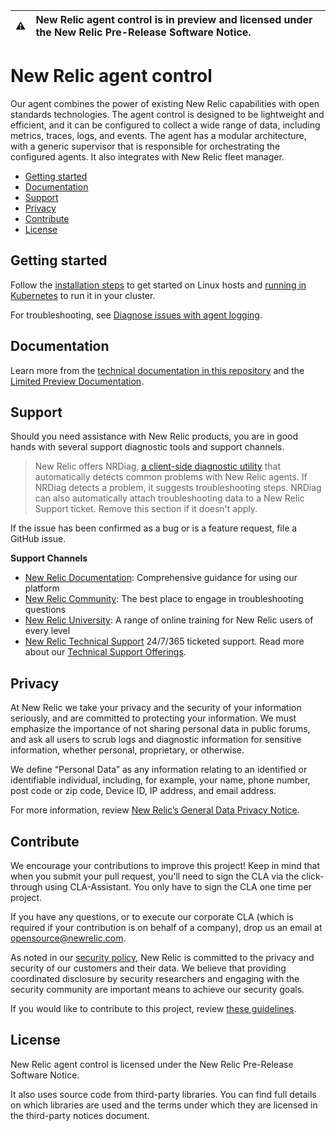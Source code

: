| ⚠️ | New Relic agent control is in preview and licensed under the New Relic Pre-Release Software Notice. |
|---------------|:------------------------|

# New Relic agent control

Our agent combines the power of existing New Relic capabilities with open standards technologies. The agent control is designed to be lightweight and efficient, and it can be configured to collect a wide range of data, including metrics, traces, logs, and events. 
The agent has a modular architecture, with a generic supervisor that is responsible for orchestrating the configured agents. It also integrates with New Relic fleet manager. 

- [Getting started](#getting-started)
- [Documentation](#documentation)
- [Support](#support)
- [Privacy](#privacy)
- [Contribute](#contribute)
- [License](#license)

## Getting started

Follow the [installation steps](https://docs-preview.newrelic.com/docs/new-relic-agent-control#quickstart) to get started on Linux hosts and [running in Kubernetes](/docs/README.md#running-in-kubernetes) to run it in your cluster.

For troubleshooting, see [Diagnose issues with agent logging](https://docs-preview.newrelic.com/docs/new-relic-agent-control#troubleshooting).

## Documentation

Learn more from the [technical documentation in this repository](/docs/README.md) and the [Limited Preview Documentation](https://docs-preview.newrelic.com/docs/new-relic-agent-control).

## Support

Should you need assistance with New Relic products, you are in good hands with several support diagnostic tools and support channels.

>New Relic offers NRDiag, [a client-side diagnostic utility](https://docs.newrelic.com/docs/using-new-relic/cross-product-functions/troubleshooting/new-relic-diagnostics) that automatically detects common problems with New Relic agents. If NRDiag detects a problem, it suggests troubleshooting steps. NRDiag can also automatically attach troubleshooting data to a New Relic Support ticket. Remove this section if it doesn't apply.

If the issue has been confirmed as a bug or is a feature request, file a GitHub issue.

**Support Channels**

* [New Relic Documentation](https://docs.newrelic.com): Comprehensive guidance for using our platform
* [New Relic Community](https://forum.newrelic.com/): The best place to engage in troubleshooting questions
* [New Relic University](https://learn.newrelic.com/): A range of online training for New Relic users of every level
* [New Relic Technical Support](https://support.newrelic.com/) 24/7/365 ticketed support. Read more about our [Technical Support Offerings](https://docs.newrelic.com/docs/licenses/license-information/general-usage-licenses/support-plan).

## Privacy

At New Relic we take your privacy and the security of your information seriously, and are committed to protecting your information. We must emphasize the importance of not sharing personal data in public forums, and ask all users to scrub logs and diagnostic information for sensitive information, whether personal, proprietary, or otherwise.

We define “Personal Data” as any information relating to an identified or identifiable individual, including, for example, your name, phone number, post code or zip code, Device ID, IP address, and email address.

For more information, review [New Relic’s General Data Privacy Notice](https://newrelic.com/termsandconditions/privacy).

## Contribute

We encourage your contributions to improve this project! Keep in mind that when you submit your pull request, you'll need to sign the CLA via the click-through using CLA-Assistant. You only have to sign the CLA one time per project.

If you have any questions, or to execute our corporate CLA (which is required if your contribution is on behalf of a company), drop us an email at opensource@newrelic.com.

As noted in our [security policy](../../security/policy), New Relic is committed to the privacy and security of our customers and their data. We believe that providing coordinated disclosure by security researchers and engaging with the security community are important means to achieve our security goals.

If you would like to contribute to this project, review [these guidelines](./CONTRIBUTING.md).

## License

New Relic agent control is licensed under the New Relic Pre-Release Software Notice.

It also uses source code from third-party libraries. You can find full details on which libraries are used and the terms under which they are licensed in the third-party notices document.

